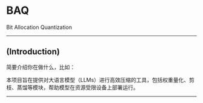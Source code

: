 # BAQ

Bit Allocation Quantization

---

## (Introduction)

简要介绍你在做什么，比如：

本项目旨在提供对大语言模型（LLMs）进行高效压缩的工具，包括权重量化、剪枝、蒸馏等模块，帮助模型在资源受限设备上部署运行。

---
